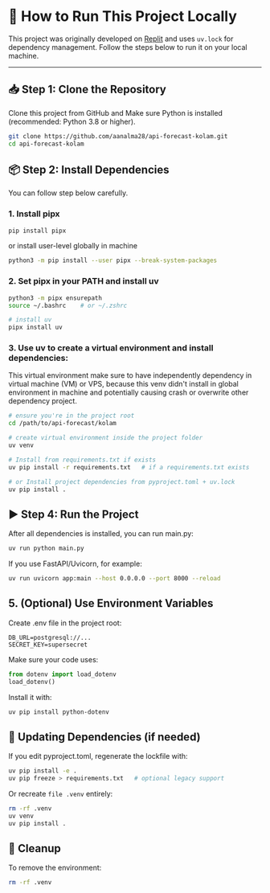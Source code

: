 # 🚀 How to Run This Project Locally

This project was originally developed on [Replit](https://replit.com) and uses `uv.lock` for dependency management. Follow the steps below to run it on your local machine.

---

## 📥 Step 1: Clone the Repository

Clone this project from GitHub and Make sure Python is installed (recommended: Python 3.8 or higher).

```bash
git clone https://github.com/aanalma28/api-forecast-kolam.git
cd api-forecast-kolam
```

## 📦 Step 2: Install Dependencies

You can follow step below carefully.

### 1. Install pipx
```bash
pip install pipx
```
or install user-level globally in machine
```bash
python3 -m pip install --user pipx --break-system-packages
```
### 2. Set pipx in your PATH and install uv
```bash
python3 -m pipx ensurepath
source ~/.bashrc    # or ~/.zshrc

# install uv
pipx install uv
```
### 3. Use uv to create a virtual environment and install dependencies:
 This virtual environment make sure to have independently dependency in virtual machine (VM) or VPS, because this venv didn't install in global environment in machine and potentially causing crash or overwrite other dependency project.
```bash
# ensure you're in the project root
cd /path/to/api-forecast/kolam

# create virtual environment inside the project folder
uv venv

# Install from requirements.txt if exists
uv pip install -r requirements.txt   # if a requirements.txt exists

# or Install project dependencies from pyproject.toml + uv.lock
uv pip install .
```

## ▶️ Step 4: Run the Project

After all dependencies is installed, you can run main.py:

```bash
uv run python main.py
```
If you use FastAPI/Uvicorn, for example:
```bash
uv run uvicorn app:main --host 0.0.0.0 --port 8000 --reload
```

## 5. (Optional) Use Environment Variables
Create .env file in the project root:
```env
DB_URL=postgresql://...
SECRET_KEY=supersecret
```
Make sure your code uses:
```python
from dotenv import load_dotenv
load_dotenv()
```
Install it with:
```bash
uv pip install python-dotenv
```

## 🔁 Updating Dependencies (if needed)
If you edit pyproject.toml, regenerate the lockfile with:
```bash
uv pip install -e .
uv pip freeze > requirements.txt   # optional legacy support
```
Or recreate ```file .venv``` entirely:
```bash
rm -rf .venv
uv venv
uv pip install .
```

## 🧼 Cleanup
To remove the environment:
```bash
rm -rf .venv
```




